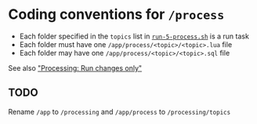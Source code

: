 # Coding conventions for `/process`

- Each folder specified in the `topics` list in [`run-5-process.sh`](../run-5-process.sh) is a run task
- Each folder must have one `/app/process/<topic>/<topic>.lua` file
- Each folder may have one `/app/process/<topic>/<topic>.sql` file

See also ["Processing: Run changes only"](../../README.md#processing-run-changes-only)

## TODO

Rename `/app` to `/processing` and `/app/process` to `/processing/topics`

